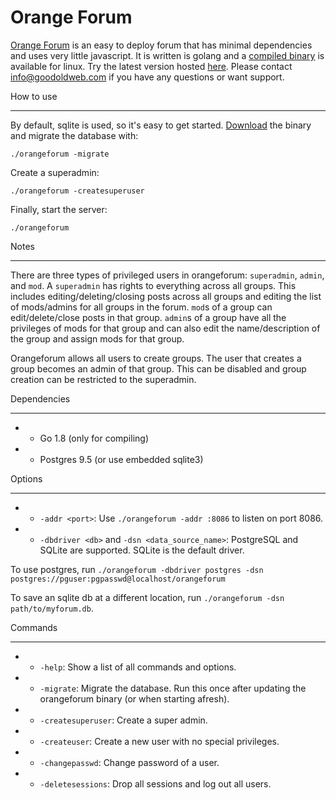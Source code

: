 Orange Forum
============

[Orange Forum](http://www.goodoldweb.com/orangeforum/) is an easy to deploy forum that has minimal dependencies and uses very little javascript.
It is written is golang and a [compiled binary](https://github.com/s-gv/orangeforum/releases) is available for linux.
Try the latest version hosted [here](https://groups.goodoldweb.com/).
Please contact [info@goodoldweb.com](mailto:info@goodoldweb.com) if you have any questions or want support.

How to use
- ----------

By default, sqlite is used, so it's easy to get started.
[Download](https://github.com/s-gv/orangeforum/releases) the binary and migrate the database with:

```
./orangeforum -migrate
```

Create a superadmin:

```
./orangeforum -createsuperuser
```

Finally, start the server:

```
./orangeforum
```

Notes
- -----

There are three types of privileged users in orangeforum: `superadmin`, `admin`, and `mod`. A `superadmin` has rights to
everything across all groups. This includes editing/deleting/closing posts across all groups and editing the list
of mods/admins for all groups in the forum. `mod`s of a group can edit/delete/close posts in that group. `admin`s of
a group have all the privileges of mods for that group and can also edit the name/description of the group and assign
mods for that group.

Orangeforum allows all users to create groups. The user that creates a group becomes an admin of that group.
This can be disabled and group creation can be restricted to the superadmin.

Dependencies
- ------------

- - Go 1.8 (only for compiling)
- - Postgres 9.5 (or use embedded sqlite3)

Options
- -------

- - `-addr <port>`: Use `./orangeforum -addr :8086` to listen on port 8086.
- - `-dbdriver <db>` and `-dsn <data_source_name>`: PostgreSQL and SQLite are supported. SQLite is the default driver.

To use postgres, run `./orangeforum -dbdriver postgres -dsn postgres://pguser:pgpasswd@localhost/orangeforum`

To save an sqlite db at a different location, run `./orangeforum -dsn path/to/myforum.db`.

Commands
- --------

- - `-help`: Show a list of all commands and options.
- - `-migrate`: Migrate the database. Run this once after updating the orangeforum binary (or when starting afresh).
- - `-createsuperuser`: Create a super admin.
- - `-createuser`: Create a new user with no special privileges.
- - `-changepasswd`: Change password of a user.
- - `-deletesessions`: Drop all sessions and log out all users.
